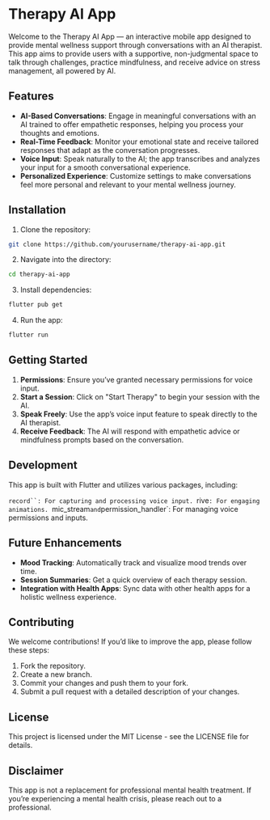 # Therapy AI App
Welcome to the Therapy AI App — an interactive mobile app designed to provide mental wellness support through conversations with an AI therapist. This app aims to provide users with a supportive, non-judgmental space to talk through challenges, practice mindfulness, and receive advice on stress management, all powered by AI.

## Features
- **AI-Based Conversations**: Engage in meaningful conversations with an AI trained to offer empathetic responses, helping you process your thoughts and emotions.
- **Real-Time Feedback**: Monitor your emotional state and receive tailored responses that adapt as the conversation progresses.
- **Voice Input**: Speak naturally to the AI; the app transcribes and analyzes your input for a smooth conversational experience.
- **Personalized Experience**: Customize settings to make conversations feel more personal and relevant to your mental wellness journey.

## Installation
1. Clone the repository:
```bash
git clone https://github.com/yourusername/therapy-ai-app.git
```
2. Navigate into the directory:
```bash
cd therapy-ai-app
```
3. Install dependencies:
```bash
flutter pub get
```
4. Run the app:
```bash
flutter run
```

## Getting Started
1. **Permissions**: Ensure you’ve granted necessary permissions for voice input.
2. **Start a Session**: Click on "Start Therapy" to begin your session with the AI.
3. **Speak Freely**: Use the app’s voice input feature to speak directly to the AI therapist.
4. **Receive Feedback**: The AI will respond with empathetic advice or mindfulness prompts based on the conversation.

## Development
This app is built with Flutter and utilizes various packages, including:

`record``: For capturing and processing voice input.
`rive`: For engaging animations.
`mic_stream` and `permission_handler`: For managing voice permissions and inputs.

## Future Enhancements
- **Mood Tracking**: Automatically track and visualize mood trends over time.
- **Session Summaries**: Get a quick overview of each therapy session.
- **Integration with Health Apps**: Sync data with other health apps for a holistic wellness experience.

## Contributing
We welcome contributions! If you’d like to improve the app, please follow these steps:

1. Fork the repository.
2. Create a new branch.
3. Commit your changes and push them to your fork.
4. Submit a pull request with a detailed description of your changes.

## License
This project is licensed under the MIT License - see the LICENSE file for details.

## Disclaimer
This app is not a replacement for professional mental health treatment. If you’re experiencing a mental health crisis, please reach out to a professional.
